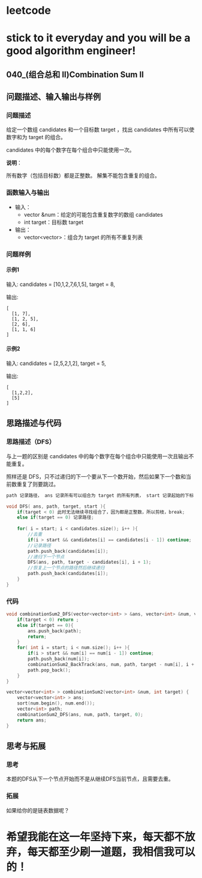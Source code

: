 # leetcode
# stick to it everyday and you will be a good algorithm engineer!
## 040_(组合总和 II)Combination Sum II
## 问题描述、输入输出与样例

### 问题描述

给定一个数组 candidates 和一个目标数 target ，找出 candidates 中所有可以使数字和为 target 的组合。

candidates 中的每个数字在每个组合中只能使用一次。

__说明__：

所有数字（包括目标数）都是正整数。
解集不能包含重复的组合。 

### 函数输入与输出

* 输入：
	* vector<int> &num：给定的可能包含重复数字的数组 candidates
	* int target：目标数 target
* 输出：
	* vector<vector<int>>：组合为 target 的所有不重复列表
	
### 问题样例

#### 示例1

输入: candidates = [10,1,2,7,6,1,5], target = 8,

输出:

	[
	  [1, 7],
	  [1, 2, 5],
	  [2, 6],
	  [1, 1, 6]
	]
	
#### 示例2

输入: candidates = [2,5,2,1,2], target = 5,

输出:

	[
	  [1,2,2],
	  [5]
	]


## 思路描述与代码	
### 思路描述（DFS）
与上一题的区别是 candidates 中的每个数字在每个组合中只能使用一次且输出不能重复。

照样还是 DFS，只不过递归的下一个要从下一个数开始，然后如果下一个数和当前数重复了则要跳过。

```cpp
path 记录路径， ans 记录所有可以组合为 target 的所有列表， start 记录起始的下标 

void DFS( ans, path, target, start ){
	if(target < 0) 此时无法继续寻找组合了，因为都是正整数，所以剪枝，break;
	else if(target == 0) 记录路径;
	
	for( i = start; i < candidates.size(); i++ ){
		//去重
		if(i > start && candidates[i] == candidates[i - 1]) continue;
		//记录路径
		path.push_back(candidates[i]);
		//递归下一个节点
		DFS(ans, path, target - candidates[i], i + 1);
		//恢复上一个节点的路径然后继续递归
		path.push_back(candidates[i]);
	}
} 
```

### 代码
```cpp
void combinationSum2_DFS(vector<vector<int> > &ans, vector<int> &num, vector<int> &path, int target, int start){
	if(target < 0) return ;
	else if(target == 0){
		ans.push_back(path);
		return;
	}
	for( int i = start; i < num.size(); i++ ){
		if(i > start && num[i] == num[i - 1]) continue;
		path.push_back(num[i]);
		combinationSum2_BackTrack(ans, num, path, target - num[i], i + 1);
		path.pop_back();
	}
}

vector<vector<int> > combinationSum2(vector<int> &num, int target) {
	vector<vector<int> > ans;
	sort(num.begin(), num.end());
	vector<int> path;
	combinationSum2_DFS(ans, num, path, target, 0);
	return ans;
}
```
## 思考与拓展
### 思考
本题的DFS从下一个节点开始而不是从继续DFS当前节点，且需要去重。
### 拓展
如果给你的是链表数据呢？
	  
# 希望我能在这一年坚持下来，每天都不放弃，每天都至少刷一道题，我相信我可以的！
